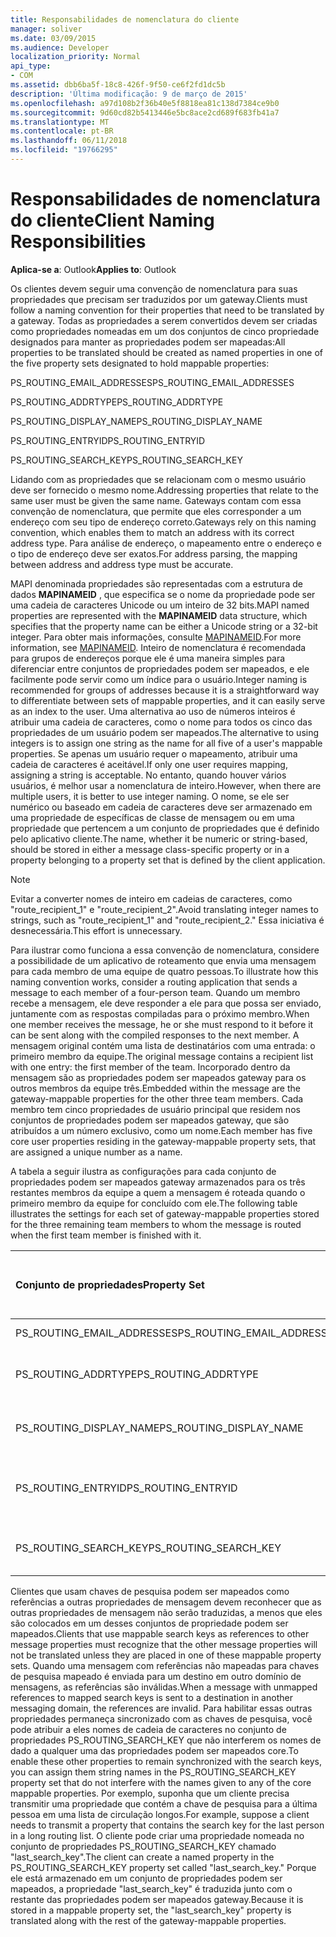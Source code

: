 ```yaml
---
title: Responsabilidades de nomenclatura do cliente
manager: soliver
ms.date: 03/09/2015
ms.audience: Developer
localization_priority: Normal
api_type:
- COM
ms.assetid: dbb6ba5f-18c8-426f-9f50-ce6f2fd1dc5b
description: 'Última modificação: 9 de março de 2015'
ms.openlocfilehash: a97d108b2f36b40e5f8818ea81c138d7384ce9b0
ms.sourcegitcommit: 9d60cd82b5413446e5bc8ace2cd689f683fb41a7
ms.translationtype: MT
ms.contentlocale: pt-BR
ms.lasthandoff: 06/11/2018
ms.locfileid: "19766295"
---
```

# <a name="client-naming-responsibilities"></a><span data-ttu-id="c94b4-103">Responsabilidades de nomenclatura do cliente</span><span class="sxs-lookup"><span data-stu-id="c94b4-103">Client Naming Responsibilities</span></span>

  
  
<span data-ttu-id="c94b4-104">**Aplica-se a**: Outlook</span><span class="sxs-lookup"><span data-stu-id="c94b4-104">**Applies to**: Outlook</span></span> 
  
<span data-ttu-id="c94b4-105">Os clientes devem seguir uma convenção de nomenclatura para suas propriedades que precisam ser traduzidos por um gateway.</span><span class="sxs-lookup"><span data-stu-id="c94b4-105">Clients must follow a naming convention for their properties that need to be translated by a gateway.</span></span> <span data-ttu-id="c94b4-106">Todas as propriedades a serem convertidos devem ser criadas como propriedades nomeadas em um dos conjuntos de cinco propriedade designados para manter as propriedades podem ser mapeadas:</span><span class="sxs-lookup"><span data-stu-id="c94b4-106">All properties to be translated should be created as named properties in one of the five property sets designated to hold mappable properties:</span></span>
  
<span data-ttu-id="c94b4-107">PS_ROUTING_EMAIL_ADDRESSES</span><span class="sxs-lookup"><span data-stu-id="c94b4-107">PS_ROUTING_EMAIL_ADDRESSES</span></span>
  
<span data-ttu-id="c94b4-108">PS_ROUTING_ADDRTYPE</span><span class="sxs-lookup"><span data-stu-id="c94b4-108">PS_ROUTING_ADDRTYPE</span></span>
  
<span data-ttu-id="c94b4-109">PS_ROUTING_DISPLAY_NAME</span><span class="sxs-lookup"><span data-stu-id="c94b4-109">PS_ROUTING_DISPLAY_NAME</span></span>
  
<span data-ttu-id="c94b4-110">PS_ROUTING_ENTRYID</span><span class="sxs-lookup"><span data-stu-id="c94b4-110">PS_ROUTING_ENTRYID</span></span>
  
<span data-ttu-id="c94b4-111">PS_ROUTING_SEARCH_KEY</span><span class="sxs-lookup"><span data-stu-id="c94b4-111">PS_ROUTING_SEARCH_KEY</span></span>
  
<span data-ttu-id="c94b4-112">Lidando com as propriedades que se relacionam com o mesmo usuário deve ser fornecido o mesmo nome.</span><span class="sxs-lookup"><span data-stu-id="c94b4-112">Addressing properties that relate to the same user must be given the same name.</span></span> <span data-ttu-id="c94b4-113">Gateways contam com essa convenção de nomenclatura, que permite que eles corresponder a um endereço com seu tipo de endereço correto.</span><span class="sxs-lookup"><span data-stu-id="c94b4-113">Gateways rely on this naming convention, which enables them to match an address with its correct address type.</span></span> <span data-ttu-id="c94b4-114">Para análise de endereço, o mapeamento entre o endereço e o tipo de endereço deve ser exatos.</span><span class="sxs-lookup"><span data-stu-id="c94b4-114">For address parsing, the mapping between address and address type must be accurate.</span></span>
  
<span data-ttu-id="c94b4-115">MAPI denominada propriedades são representadas com a estrutura de dados **MAPINAMEID** , que especifica se o nome da propriedade pode ser uma cadeia de caracteres Unicode ou um inteiro de 32 bits.</span><span class="sxs-lookup"><span data-stu-id="c94b4-115">MAPI named properties are represented with the **MAPINAMEID** data structure, which specifies that the property name can be either a Unicode string or a 32-bit integer.</span></span> <span data-ttu-id="c94b4-116">Para obter mais informações, consulte [MAPINAMEID](mapinameid.md).</span><span class="sxs-lookup"><span data-stu-id="c94b4-116">For more information, see [MAPINAMEID](mapinameid.md).</span></span> <span data-ttu-id="c94b4-117">Inteiro de nomenclatura é recomendada para grupos de endereços porque ele é uma maneira simples para diferenciar entre conjuntos de propriedades podem ser mapeados, e ele facilmente pode servir como um índice para o usuário.</span><span class="sxs-lookup"><span data-stu-id="c94b4-117">Integer naming is recommended for groups of addresses because it is a straightforward way to differentiate between sets of mappable properties, and it can easily serve as an index to the user.</span></span> <span data-ttu-id="c94b4-118">Uma alternativa ao uso de números inteiros é atribuir uma cadeia de caracteres, como o nome para todos os cinco das propriedades de um usuário podem ser mapeados.</span><span class="sxs-lookup"><span data-stu-id="c94b4-118">The alternative to using integers is to assign one string as the name for all five of a user's mappable properties.</span></span> <span data-ttu-id="c94b4-119">Se apenas um usuário requer o mapeamento, atribuir uma cadeia de caracteres é aceitável.</span><span class="sxs-lookup"><span data-stu-id="c94b4-119">If only one user requires mapping, assigning a string is acceptable.</span></span> <span data-ttu-id="c94b4-120">No entanto, quando houver vários usuários, é melhor usar a nomenclatura de inteiro.</span><span class="sxs-lookup"><span data-stu-id="c94b4-120">However, when there are multiple users, it is better to use integer naming.</span></span> <span data-ttu-id="c94b4-121">O nome, se ele ser numérico ou baseado em cadeia de caracteres deve ser armazenado em uma propriedade de específicas de classe de mensagem ou em uma propriedade que pertencem a um conjunto de propriedades que é definido pelo aplicativo cliente.</span><span class="sxs-lookup"><span data-stu-id="c94b4-121">The name, whether it be numeric or string-based, should be stored in either a message class-specific property or in a property belonging to a property set that is defined by the client application.</span></span> 
  
> [!NOTE]
> <span data-ttu-id="c94b4-122">Evitar a converter nomes de inteiro em cadeias de caracteres, como "route_recipient_1" e "route_recipient_2".</span><span class="sxs-lookup"><span data-stu-id="c94b4-122">Avoid translating integer names to strings, such as "route_recipient_1" and "route_recipient_2."</span></span> <span data-ttu-id="c94b4-123">Essa iniciativa é desnecessária.</span><span class="sxs-lookup"><span data-stu-id="c94b4-123">This effort is unnecessary.</span></span> 
  
<span data-ttu-id="c94b4-124">Para ilustrar como funciona a essa convenção de nomenclatura, considere a possibilidade de um aplicativo de roteamento que envia uma mensagem para cada membro de uma equipe de quatro pessoas.</span><span class="sxs-lookup"><span data-stu-id="c94b4-124">To illustrate how this naming convention works, consider a routing application that sends a message to each member of a four-person team.</span></span> <span data-ttu-id="c94b4-125">Quando um membro recebe a mensagem, ele deve responder a ele para que possa ser enviado, juntamente com as respostas compiladas para o próximo membro.</span><span class="sxs-lookup"><span data-stu-id="c94b4-125">When one member receives the message, he or she must respond to it before it can be sent along with the compiled responses to the next member.</span></span> <span data-ttu-id="c94b4-126">A mensagem original contém uma lista de destinatários com uma entrada: o primeiro membro da equipe.</span><span class="sxs-lookup"><span data-stu-id="c94b4-126">The original message contains a recipient list with one entry: the first member of the team.</span></span> <span data-ttu-id="c94b4-127">Incorporado dentro da mensagem são as propriedades podem ser mapeados gateway para os outros membros da equipe três.</span><span class="sxs-lookup"><span data-stu-id="c94b4-127">Embedded within the message are the gateway-mappable properties for the other three team members.</span></span> <span data-ttu-id="c94b4-128">Cada membro tem cinco propriedades de usuário principal que residem nos conjuntos de propriedades podem ser mapeados gateway, que são atribuídos a um número exclusivo, como um nome.</span><span class="sxs-lookup"><span data-stu-id="c94b4-128">Each member has five core user properties residing in the gateway-mappable property sets, that are assigned a unique number as a name.</span></span> 
  
<span data-ttu-id="c94b4-129">A tabela a seguir ilustra as configurações para cada conjunto de propriedades podem ser mapeados gateway armazenados para os três restantes membros da equipe a quem a mensagem é roteada quando o primeiro membro da equipe for concluído com ele.</span><span class="sxs-lookup"><span data-stu-id="c94b4-129">The following table illustrates the settings for each set of gateway-mappable properties stored for the three remaining team members to whom the message is routed when the first team member is finished with it.</span></span>
  
|<span data-ttu-id="c94b4-130">**Conjunto de propriedades**</span><span class="sxs-lookup"><span data-stu-id="c94b4-130">**Property Set**</span></span>|<span data-ttu-id="c94b4-131">**Segunda equipe <br/> membro**</span><span class="sxs-lookup"><span data-stu-id="c94b4-131">**Second Team  <br/> Member**</span></span>|<span data-ttu-id="c94b4-132">**Terceiro equipe <br/> membro**</span><span class="sxs-lookup"><span data-stu-id="c94b4-132">**Third Team  <br/> Member**</span></span>|<span data-ttu-id="c94b4-133">**Quarto da equipe <br/> membro**</span><span class="sxs-lookup"><span data-stu-id="c94b4-133">**Fourth Team  <br/> Member**</span></span>|
|:-----|:-----|:-----|:-----|
|<span data-ttu-id="c94b4-134">PS_ROUTING_EMAIL_ADDRESSES</span><span class="sxs-lookup"><span data-stu-id="c94b4-134">PS_ROUTING_EMAIL_ADDRESSES</span></span>  <br/> |<span data-ttu-id="c94b4-135">Endereço = 0</span><span class="sxs-lookup"><span data-stu-id="c94b4-135">Address = 0</span></span>  <br/> |<span data-ttu-id="c94b4-136">Endereço = 1</span><span class="sxs-lookup"><span data-stu-id="c94b4-136">Address = 1</span></span>  <br/> |<span data-ttu-id="c94b4-137">Endereço = 2</span><span class="sxs-lookup"><span data-stu-id="c94b4-137">Address = 2</span></span>  <br/> |
|<span data-ttu-id="c94b4-138">PS_ROUTING_ADDRTYPE</span><span class="sxs-lookup"><span data-stu-id="c94b4-138">PS_ROUTING_ADDRTYPE</span></span>  <br/> |<span data-ttu-id="c94b4-139">Tipo de endereço = 0</span><span class="sxs-lookup"><span data-stu-id="c94b4-139">Address type = 0</span></span>  <br/> |<span data-ttu-id="c94b4-140">Tipo de endereço = 1</span><span class="sxs-lookup"><span data-stu-id="c94b4-140">Address type = 1</span></span>  <br/> |<span data-ttu-id="c94b4-141">Tipo de endereço = 2</span><span class="sxs-lookup"><span data-stu-id="c94b4-141">Address type = 2</span></span>  <br/> |
|<span data-ttu-id="c94b4-142">PS_ROUTING_DISPLAY_NAME</span><span class="sxs-lookup"><span data-stu-id="c94b4-142">PS_ROUTING_DISPLAY_NAME</span></span>  <br/> |<span data-ttu-id="c94b4-143">Nome para exibição = 0</span><span class="sxs-lookup"><span data-stu-id="c94b4-143">Display name = 0</span></span>  <br/> |<span data-ttu-id="c94b4-144">Nome para exibição = 1</span><span class="sxs-lookup"><span data-stu-id="c94b4-144">Display name = 1</span></span>  <br/> |<span data-ttu-id="c94b4-145">Nome para exibição = 2</span><span class="sxs-lookup"><span data-stu-id="c94b4-145">Display name = 2</span></span>  <br/> |
|<span data-ttu-id="c94b4-146">PS_ROUTING_ENTRYID</span><span class="sxs-lookup"><span data-stu-id="c94b4-146">PS_ROUTING_ENTRYID</span></span>  <br/> |<span data-ttu-id="c94b4-147">O identificador de entrada = 0</span><span class="sxs-lookup"><span data-stu-id="c94b4-147">Entry identifier = 0</span></span>  <br/> |<span data-ttu-id="c94b4-148">O identificador de entrada = 1</span><span class="sxs-lookup"><span data-stu-id="c94b4-148">Entry identifier = 1</span></span>  <br/> |<span data-ttu-id="c94b4-149">O identificador de entrada = 2</span><span class="sxs-lookup"><span data-stu-id="c94b4-149">Entry identifier = 2</span></span>  <br/> |
|<span data-ttu-id="c94b4-150">PS_ROUTING_SEARCH_KEY</span><span class="sxs-lookup"><span data-stu-id="c94b4-150">PS_ROUTING_SEARCH_KEY</span></span>  <br/> |<span data-ttu-id="c94b4-151">Chave de pesquisa = 0</span><span class="sxs-lookup"><span data-stu-id="c94b4-151">Search key = 0</span></span>  <br/> |<span data-ttu-id="c94b4-152">Chave de pesquisa = 1</span><span class="sxs-lookup"><span data-stu-id="c94b4-152">Search key = 1</span></span>  <br/> |<span data-ttu-id="c94b4-153">Chave de pesquisa = 2</span><span class="sxs-lookup"><span data-stu-id="c94b4-153">Search key = 2</span></span>  <br/> |
   
<span data-ttu-id="c94b4-154">Clientes que usam chaves de pesquisa podem ser mapeados como referências a outras propriedades de mensagem devem reconhecer que as outras propriedades de mensagem não serão traduzidas, a menos que eles são colocados em um desses conjuntos de propriedade podem ser mapeados.</span><span class="sxs-lookup"><span data-stu-id="c94b4-154">Clients that use mappable search keys as references to other message properties must recognize that the other message properties will not be translated unless they are placed in one of these mappable property sets.</span></span> <span data-ttu-id="c94b4-155">Quando uma mensagem com referências não mapeadas para chaves de pesquisa mapeado é enviada para um destino em outro domínio de mensagens, as referências são inválidas.</span><span class="sxs-lookup"><span data-stu-id="c94b4-155">When a message with unmapped references to mapped search keys is sent to a destination in another messaging domain, the references are invalid.</span></span> <span data-ttu-id="c94b4-156">Para habilitar essas outras propriedades permaneça sincronizado com as chaves de pesquisa, você pode atribuir a eles nomes de cadeia de caracteres no conjunto de propriedades PS_ROUTING_SEARCH_KEY que não interferem os nomes de dado a qualquer uma das propriedades podem ser mapeados core.</span><span class="sxs-lookup"><span data-stu-id="c94b4-156">To enable these other properties to remain synchronized with the search keys, you can assign them string names in the PS_ROUTING_SEARCH_KEY property set that do not interfere with the names given to any of the core mappable properties.</span></span> <span data-ttu-id="c94b4-157">Por exemplo, suponha que um cliente precisa transmitir uma propriedade que contém a chave de pesquisa para a última pessoa em uma lista de circulação longos.</span><span class="sxs-lookup"><span data-stu-id="c94b4-157">For example, suppose a client needs to transmit a property that contains the search key for the last person in a long routing list.</span></span> <span data-ttu-id="c94b4-158">O cliente pode criar uma propriedade nomeada no conjunto de propriedades PS_ROUTING_SEARCH_KEY chamado "last_search_key".</span><span class="sxs-lookup"><span data-stu-id="c94b4-158">The client can create a named property in the PS_ROUTING_SEARCH_KEY property set called "last_search_key."</span></span> <span data-ttu-id="c94b4-159">Porque ele está armazenado em um conjunto de propriedades podem ser mapeados, a propriedade "last_search_key" é traduzida junto com o restante das propriedades podem ser mapeados gateway.</span><span class="sxs-lookup"><span data-stu-id="c94b4-159">Because it is stored in a mappable property set, the "last_search_key" property is translated along with the rest of the gateway-mappable properties.</span></span>
  

